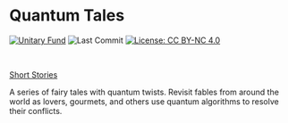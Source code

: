 # Quantum Tales

[![Unitary Fund](https://img.shields.io/badge/Supported%20By-UNITARY%20FUND-brightgreen.svg?style=for-the-badge)](http://unitary.fund)
![Last Commit](https://img.shields.io/github/last-commit/splch/quantum-tales?style=flat-square)
[![License: CC BY-NC 4.0](https://img.shields.io/badge/License-CC%20BY--NC%204.0-lightgrey.svg)](https://creativecommons.org/licenses/by-nc/4.0/)

<br>

[Short Stories](https://docs.google.com/document/d/1nlGzXv09roHMtTjlJQhJ6ZnwWMDHeGKi_Xnk8mygjEw)

A series of fairy tales with quantum twists. Revisit fables from around the world as lovers, gourmets, and others use quantum algorithms to resolve their conflicts.
